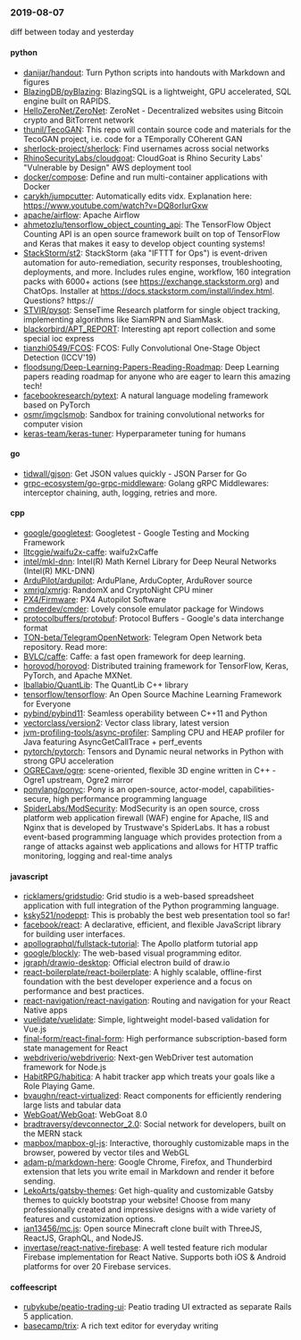 ### 2019-08-07
diff between today and yesterday

#### python
* [danijar/handout](https://github.com/danijar/handout): Turn Python scripts into handouts with Markdown and figures
* [BlazingDB/pyBlazing](https://github.com/BlazingDB/pyBlazing): BlazingSQL is a lightweight, GPU accelerated, SQL engine built on RAPIDS.
* [HelloZeroNet/ZeroNet](https://github.com/HelloZeroNet/ZeroNet): ZeroNet - Decentralized websites using Bitcoin crypto and BitTorrent network
* [thunil/TecoGAN](https://github.com/thunil/TecoGAN): This repo will contain source code and materials for the TecoGAN project, i.e. code for a TEmporally COherent GAN
* [sherlock-project/sherlock](https://github.com/sherlock-project/sherlock):  Find usernames across social networks
* [RhinoSecurityLabs/cloudgoat](https://github.com/RhinoSecurityLabs/cloudgoat): CloudGoat is Rhino Security Labs' "Vulnerable by Design" AWS deployment tool
* [docker/compose](https://github.com/docker/compose): Define and run multi-container applications with Docker
* [carykh/jumpcutter](https://github.com/carykh/jumpcutter): Automatically edits vidx. Explanation here: https://www.youtube.com/watch?v=DQ8orIurGxw
* [apache/airflow](https://github.com/apache/airflow): Apache Airflow
* [ahmetozlu/tensorflow_object_counting_api](https://github.com/ahmetozlu/tensorflow_object_counting_api):  The TensorFlow Object Counting API is an open source framework built on top of TensorFlow and Keras that makes it easy to develop object counting systems!
* [StackStorm/st2](https://github.com/StackStorm/st2): StackStorm (aka "IFTTT for Ops") is event-driven automation for auto-remediation, security responses, troubleshooting, deployments, and more. Includes rules engine, workflow, 160 integration packs with 6000+ actions (see https://exchange.stackstorm.org) and ChatOps. Installer at https://docs.stackstorm.com/install/index.html. Questions? https://
* [STVIR/pysot](https://github.com/STVIR/pysot): SenseTime Research platform for single object tracking, implementing algorithms like SiamRPN and SiamMask.
* [blackorbird/APT_REPORT](https://github.com/blackorbird/APT_REPORT): Interesting apt report collection and some special ioc express
* [tianzhi0549/FCOS](https://github.com/tianzhi0549/FCOS): FCOS: Fully Convolutional One-Stage Object Detection (ICCV'19)
* [floodsung/Deep-Learning-Papers-Reading-Roadmap](https://github.com/floodsung/Deep-Learning-Papers-Reading-Roadmap): Deep Learning papers reading roadmap for anyone who are eager to learn this amazing tech!
* [facebookresearch/pytext](https://github.com/facebookresearch/pytext): A natural language modeling framework based on PyTorch
* [osmr/imgclsmob](https://github.com/osmr/imgclsmob): Sandbox for training convolutional networks for computer vision
* [keras-team/keras-tuner](https://github.com/keras-team/keras-tuner): Hyperparameter tuning for humans

#### go
* [tidwall/gjson](https://github.com/tidwall/gjson): Get JSON values quickly - JSON Parser for Go
* [grpc-ecosystem/go-grpc-middleware](https://github.com/grpc-ecosystem/go-grpc-middleware): Golang gRPC Middlewares: interceptor chaining, auth, logging, retries and more.

#### cpp
* [google/googletest](https://github.com/google/googletest): Googletest - Google Testing and Mocking Framework
* [lltcggie/waifu2x-caffe](https://github.com/lltcggie/waifu2x-caffe): waifu2xCaffe
* [intel/mkl-dnn](https://github.com/intel/mkl-dnn): Intel(R) Math Kernel Library for Deep Neural Networks (Intel(R) MKL-DNN)
* [ArduPilot/ardupilot](https://github.com/ArduPilot/ardupilot): ArduPlane, ArduCopter, ArduRover source
* [xmrig/xmrig](https://github.com/xmrig/xmrig): RandomX and CryptoNight CPU miner
* [PX4/Firmware](https://github.com/PX4/Firmware): PX4 Autopilot Software
* [cmderdev/cmder](https://github.com/cmderdev/cmder): Lovely console emulator package for Windows
* [protocolbuffers/protobuf](https://github.com/protocolbuffers/protobuf): Protocol Buffers - Google's data interchange format
* [TON-beta/TelegramOpenNetwork](https://github.com/TON-beta/TelegramOpenNetwork): Telegram Open Network beta repository. Read more:
* [BVLC/caffe](https://github.com/BVLC/caffe): Caffe: a fast open framework for deep learning.
* [horovod/horovod](https://github.com/horovod/horovod): Distributed training framework for TensorFlow, Keras, PyTorch, and Apache MXNet.
* [lballabio/QuantLib](https://github.com/lballabio/QuantLib): The QuantLib C++ library
* [tensorflow/tensorflow](https://github.com/tensorflow/tensorflow): An Open Source Machine Learning Framework for Everyone
* [pybind/pybind11](https://github.com/pybind/pybind11): Seamless operability between C++11 and Python
* [vectorclass/version2](https://github.com/vectorclass/version2): Vector class library, latest version
* [jvm-profiling-tools/async-profiler](https://github.com/jvm-profiling-tools/async-profiler): Sampling CPU and HEAP profiler for Java featuring AsyncGetCallTrace + perf_events
* [pytorch/pytorch](https://github.com/pytorch/pytorch): Tensors and Dynamic neural networks in Python with strong GPU acceleration
* [OGRECave/ogre](https://github.com/OGRECave/ogre): scene-oriented, flexible 3D engine written in C++ - Ogre1 upstream, Ogre2 mirror
* [ponylang/ponyc](https://github.com/ponylang/ponyc):  Pony is an open-source, actor-model, capabilities-secure, high performance programming language
* [SpiderLabs/ModSecurity](https://github.com/SpiderLabs/ModSecurity): ModSecurity is an open source, cross platform web application firewall (WAF) engine for Apache, IIS and Nginx that is developed by Trustwave's SpiderLabs. It has a robust event-based programming language which provides protection from a range of attacks against web applications and allows for HTTP traffic monitoring, logging and real-time analys

#### javascript
* [ricklamers/gridstudio](https://github.com/ricklamers/gridstudio): Grid studio is a web-based spreadsheet application with full integration of the Python programming language.
* [ksky521/nodeppt](https://github.com/ksky521/nodeppt): This is probably the best web presentation tool so far!
* [facebook/react](https://github.com/facebook/react): A declarative, efficient, and flexible JavaScript library for building user interfaces.
* [apollographql/fullstack-tutorial](https://github.com/apollographql/fullstack-tutorial):  The Apollo platform tutorial app
* [google/blockly](https://github.com/google/blockly): The web-based visual programming editor.
* [jgraph/drawio-desktop](https://github.com/jgraph/drawio-desktop): Official electron build of draw.io
* [react-boilerplate/react-boilerplate](https://github.com/react-boilerplate/react-boilerplate):  A highly scalable, offline-first foundation with the best developer experience and a focus on performance and best practices.
* [react-navigation/react-navigation](https://github.com/react-navigation/react-navigation): Routing and navigation for your React Native apps
* [vuelidate/vuelidate](https://github.com/vuelidate/vuelidate): Simple, lightweight model-based validation for Vue.js
* [final-form/react-final-form](https://github.com/final-form/react-final-form):  High performance subscription-based form state management for React
* [webdriverio/webdriverio](https://github.com/webdriverio/webdriverio): Next-gen WebDriver test automation framework for Node.js
* [HabitRPG/habitica](https://github.com/HabitRPG/habitica): A habit tracker app which treats your goals like a Role Playing Game.
* [bvaughn/react-virtualized](https://github.com/bvaughn/react-virtualized): React components for efficiently rendering large lists and tabular data
* [WebGoat/WebGoat](https://github.com/WebGoat/WebGoat): WebGoat 8.0
* [bradtraversy/devconnector_2.0](https://github.com/bradtraversy/devconnector_2.0): Social network for developers, built on the MERN stack
* [mapbox/mapbox-gl-js](https://github.com/mapbox/mapbox-gl-js): Interactive, thoroughly customizable maps in the browser, powered by vector tiles and WebGL
* [adam-p/markdown-here](https://github.com/adam-p/markdown-here): Google Chrome, Firefox, and Thunderbird extension that lets you write email in Markdown and render it before sending.
* [LekoArts/gatsby-themes](https://github.com/LekoArts/gatsby-themes): Get high-quality and customizable Gatsby themes to quickly bootstrap your website! Choose from many professionally created and impressive designs with a wide variety of features and customization options.
* [ian13456/mc.js](https://github.com/ian13456/mc.js): Open source Minecraft clone built with ThreeJS, ReactJS, GraphQL, and NodeJS.
* [invertase/react-native-firebase](https://github.com/invertase/react-native-firebase):  A well tested feature rich modular Firebase implementation for React Native. Supports both iOS & Android platforms for over 20 Firebase services.

#### coffeescript
* [rubykube/peatio-trading-ui](https://github.com/rubykube/peatio-trading-ui): Peatio trading UI extracted as separate Rails 5 application.
* [basecamp/trix](https://github.com/basecamp/trix): A rich text editor for everyday writing
